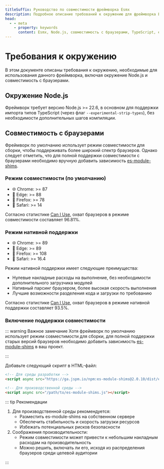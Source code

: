 ```yaml
---
titleSuffix: Руководство по совместимости фреймворка Esmx
description: Подробное описание требований к окружению для фреймворка Esmx, включая требования к версии Node.js и совместимость с браузерами, чтобы помочь разработчикам правильно настроить среду разработки.
head:
  - - meta
    - property: keywords
      content: Esmx, Node.js, совместимость с браузерами, TypeScript, es-module-shims, настройка окружения
---
```


# Требования к окружению

В этом документе описаны требования к окружению, необходимые для использования данного фреймворка, включая окружение Node.js и совместимость с браузерами.

## Окружение Node.js

Фреймворк требует версию Node.js >= 22.6, в основном для поддержки импорта типов TypeScript (через флаг `--experimental-strip-types`), без необходимости дополнительных шагов компиляции.

## Совместимость с браузерами

Фреймворк по умолчанию использует режим совместимости для сборки, чтобы поддерживать более широкий спектр браузеров. Однако следует отметить, что для полной поддержки совместимости с браузерами необходимо вручную добавить зависимость [es-module-shims](https://github.com/guybedford/es-module-shims).

### Режим совместимости (по умолчанию)
- 🌐 Chrome: >= 87
- 🔷 Edge: >= 88
- 🦊 Firefox: >= 78
- 🧭 Safari: >= 14

Согласно статистике [Can I Use](https://caniuse.com/?search=dynamic%20import), охват браузеров в режиме совместимости составляет 96.81%.

### Режим нативной поддержки
- 🌐 Chrome: >= 89
- 🔷 Edge: >= 89
- 🦊 Firefox: >= 108
- 🧭 Safari: >= 16.4

Режим нативной поддержки имеет следующие преимущества:
- Нулевые накладные расходы на выполнение, без необходимости дополнительного загрузчика модулей
- Нативный парсинг браузером, более высокая скорость выполнения
- Лучшие возможности разделения кода и загрузки по требованию

Согласно статистике [Can I Use](https://caniuse.com/?search=importmap), охват браузеров в режиме нативной поддержки составляет 93.5%.

### Включение поддержки совместимости

::: warning Важное замечание
Хотя фреймворк по умолчанию использует режим совместимости для сборки, для полной поддержки старых версий браузеров необходимо добавить зависимость [es-module-shims](https://github.com/guybedford/es-module-shims) в ваш проект.

:::

Добавьте следующий скрипт в HTML-файл:

```html
<!-- Для среды разработки -->
<script async src="https://ga.jspm.io/npm:es-module-shims@2.0.10/dist/es-module-shims.js"></script>

<!-- Для производственной среды -->
<script async src="/path/to/es-module-shims.js"></script>
```

::: tip Рекомендации

1. Для производственной среды рекомендуется:
   - Разместить es-module-shims на собственном сервере
   - Обеспечить стабильность и скорость загрузки ресурсов
   - Избежать потенциальных рисков безопасности
2. Соображения производительности:
   - Режим совместимости может привести к небольшим накладным расходам на производительность
   - Можно решить, включать ли его, исходя из распределения браузеров среди целевой аудитории

:::